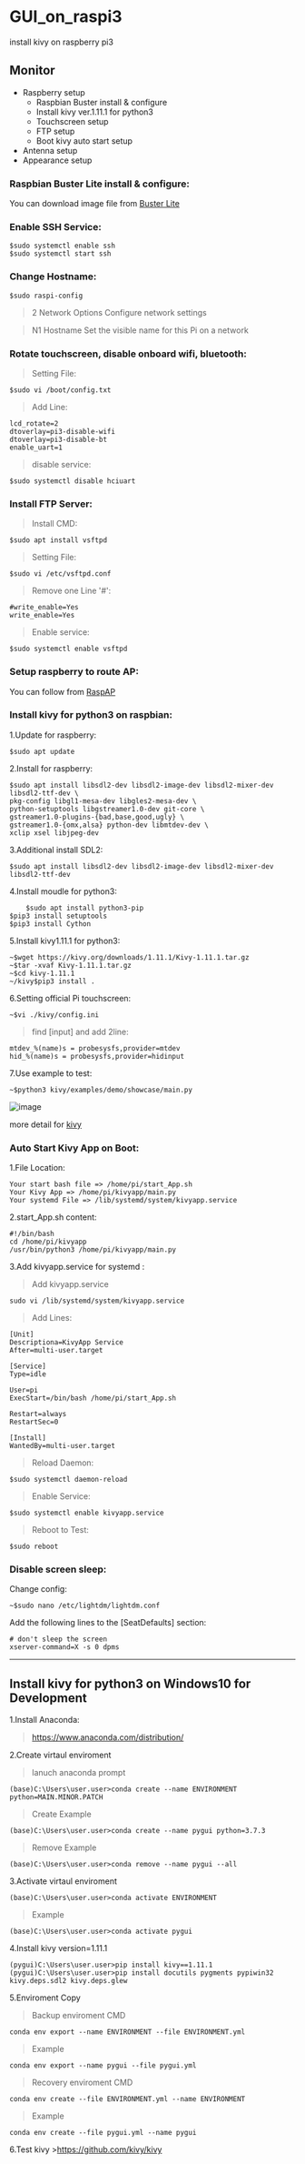 # GUI_on_raspi3
install kivy on raspberry pi3 

## Monitor
* Raspberry setup 
    * Raspbian Buster install & configure
    * Install kivy ver.1.11.1 for python3 
    * Touchscreen setup
    * FTP setup
    * Boot kivy auto start setup
* Antenna setup 
* Appearance setup

### Raspbian Buster Lite install & configure:
You can download image file from [Buster Lite](https://downloads.raspberrypi.org/raspbian_lite_latest)

### Enable SSH Service:
	$sudo systemctl enable ssh
	$sudo systemctl start ssh
	
### Change Hostname:

	$sudo raspi-config
	
>2 Network Options Configure network settings

>N1 Hostname Set the visible name for this Pi on a network 
        
### Rotate touchscreen, disable onboard wifi, bluetooth:
>Setting File:

	$sudo vi /boot/config.txt
	
>Add Line:

	lcd_rotate=2
	dtoverlay=pi3-disable-wifi
	dtoverlay=pi3-disable-bt
	enable_uart=1
>disable service:

	$sudo systemctl disable hciuart
	
### Install FTP Server:
>Install CMD:

	$sudo apt install vsftpd
	
>Setting File:

	$sudo vi /etc/vsftpd.conf

>Remove one Line '#':

	#write_enable=Yes
	write_enable=Yes
	
>Enable service:

	$sudo systemctl enable vsftpd
	
### Setup raspberry to route AP:
You can follow from [RaspAP](https://raspap.com/)
        

### Install kivy for python3 on raspbian:
1.Update for raspberry:


	$sudo apt update
    
    
2.Install for raspberry:

	$sudo apt install libsdl2-dev libsdl2-image-dev libsdl2-mixer-dev libsdl2-ttf-dev \
	pkg-config libgl1-mesa-dev libgles2-mesa-dev \
	python-setuptools libgstreamer1.0-dev git-core \
	gstreamer1.0-plugins-{bad,base,good,ugly} \
	gstreamer1.0-{omx,alsa} python-dev libmtdev-dev \
	xclip xsel libjpeg-dev
        
3.Additional install SDL2:
        
	$sudo apt install libsdl2-dev libsdl2-image-dev libsdl2-mixer-dev libsdl2-ttf-dev
4.Install moudle for python3:

    	$sudo apt install python3-pip
	$pip3 install setuptools
	$pip3 install Cython
5.Install kivy1.11.1 for python3:
         
	~$wget https://kivy.org/downloads/1.11.1/Kivy-1.11.1.tar.gz
	~$tar -xvaf Kivy-1.11.1.tar.gz
	~$cd kivy-1.11.1
	~/kivy$pip3 install .
    
6.Setting official Pi touchscreen:

	~$vi ./kivy/config.ini

>find [input] and add 2line:
    
	mtdev_%(name)s = probesysfs,provider=mtdev
	hid_%(name)s = probesysfs,provider=hidinput
7.Use example to test:
        
	~$python3 kivy/examples/demo/showcase/main.py
	
![image](https://github.com/Bo-Zhang-Lin/RTKGPS/blob/master/picture/rover1.png)

more detail for [kivy](https://github.com/kivy)
    
### Auto Start Kivy App on Boot:
1.File Location:

	Your start bash file => /home/pi/start_App.sh
	Your Kivy App => /home/pi/kivyapp/main.py
	Your systemd File => /lib/systemd/system/kivyapp.service
        
2.start_App.sh content:

	#!/bin/bash
	cd /home/pi/kivyapp
	/usr/bin/python3 /home/pi/kivyapp/main.py
        
3.Add kivyapp.service for systemd :
>Add kivyapp.service
        
	sudo vi /lib/systemd/system/kivyapp.service
        
>Add Lines:

	[Unit]
	Descriptiona=KivyApp Service
	After=multi-user.target

	[Service]
	Type=idle

	User=pi        
	ExecStart=/bin/bash /home/pi/start_App.sh

	Restart=always
	RestartSec=0

	[Install]
	WantedBy=multi-user.target
        
 >Reload Daemon:
 
	$sudo systemctl daemon-reload
 
 >Enable Service:
 
	$sudo systemctl enable kivyapp.service

>Reboot to Test:

	$sudo reboot

         
### Disable screen sleep:
Change config:

	~$sudo nano /etc/lightdm/lightdm.conf
        
Add the following lines to the [SeatDefaults] section:

	# don't sleep the screen
	xserver-command=X -s 0 dpms
* * *

## Install kivy for python3 on Windows10 for Development 
1.Install Anaconda:
>https://www.anaconda.com/distribution/

2.Create virtaul enviroment

>lanuch anaconda prompt

	(base)C:\Users\user.user>conda create --name ENVIRONMENT python=MAIN.MINOR.PATCH
        
>Create Example
        
	(base)C:\Users\user.user>conda create --name pygui python=3.7.3
    
>Remove Example
    
	(base)C:\Users\user.user>conda remove --name pygui --all
    
3.Activate virtaul enviroment

	(base)C:\Users\user.user>conda activate ENVIRONMENT        
>Example

	(base)C:\Users\user.user>conda activate pygui
        

 
4.Install kivy version=1.11.1

	(pygui)C:\Users\user.user>pip install kivy==1.11.1
	(pygui)C:\Users\user.user>pip install docutils pygments pypiwin32 kivy.deps.sdl2 kivy.deps.glew
        
5.Enviroment Copy
    
>Backup enviroment CMD
    
	conda env export --name ENVIRONMENT --file ENVIRONMENT.yml
        
>Example
    
	conda env export --name pygui --file pygui.yml
    
>Recovery enviroment CMD
    
	conda env create --file ENVIRONMENT.yml --name ENVIRONMENT
    
>Example
        
	conda env create --file pygui.yml --name pygui
        
6.Test kivy
	>https://github.com/kivy/kivy
